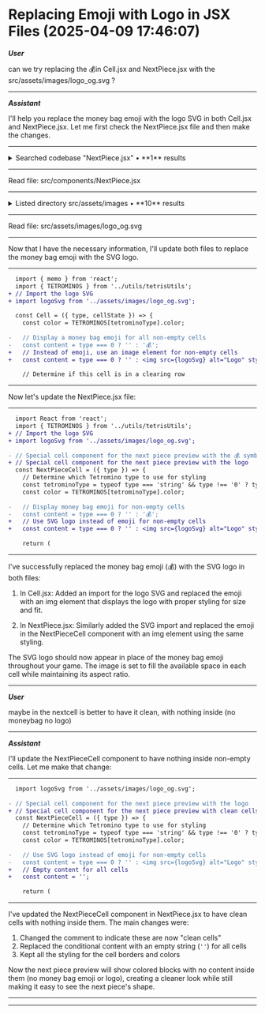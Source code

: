 <!-- Generated by SpecStory -->

# Replacing Emoji with Logo in JSX Files (2025-04-09 17:46:07)

_**User**_

can we try replacing the 💰in Cell.jsx and NextPiece.jsx with the src/assets/images/logo_og.svg ?

---

_**Assistant**_

I'll help you replace the money bag emoji with the logo SVG in both Cell.jsx and NextPiece.jsx. Let me first check the NextPiece.jsx file and then make the changes.

---

<details>
            <summary>Searched codebase "NextPiece.jsx" • **1** results</summary>
        
| File |
|------|
| `undefined` |

</details>

---

Read file: src/components/NextPiece.jsx

---

<details>
            <summary>Listed directory src/assets/images • **10** results</summary>
        
| Name |
|-------|
| 📄 `logo_og.svg` |
| 📄 `.DS_Store` |
| 📄 `superseed_logo-removebg.png` |
| 📄 `superseed_logo-removebg_3.png` |
| 📄 `superseed_logo-removebg_2.png` |
| 📄 `superseed_logo-removebg_1.png` |
| 📄 `background.png` |
| 📄 `x.png` |
| 📄 `logo_text.png` |
| 📄 `logo.png` |

</details>

---

Read file: src/assets/images/logo_og.svg

---

Now that I have the necessary information, I'll update both files to replace the money bag emoji with the SVG logo.

---

```diff
  import { memo } from 'react';
  import { TETROMINOS } from '../utils/tetrisUtils';
+ // Import the logo SVG
+ import logoSvg from '../assets/images/logo_og.svg';
  
  const Cell = ({ type, cellState }) => {
    const color = TETROMINOS[tetrominoType].color;
    
-   // Display a money bag emoji for all non-empty cells
-   const content = type === 0 ? '' : '💰';
+   // Instead of emoji, use an image element for non-empty cells
+   const content = type === 0 ? '' : <img src={logoSvg} alt="Logo" style={{ width: '100%', height: '100%', objectFit: 'contain' }} />;
    
    // Determine if this cell is in a clearing row
```

---

Now let's update the NextPiece.jsx file:

---

```diff
  import React from 'react';
  import { TETROMINOS } from '../utils/tetrisUtils';
+ // Import the logo SVG
+ import logoSvg from '../assets/images/logo_og.svg';
  
- // Special cell component for the next piece preview with the 💰 symbol
+ // Special cell component for the next piece preview with the logo
  const NextPieceCell = ({ type }) => {
    // Determine which Tetromino type to use for styling
    const tetrominoType = typeof type === 'string' && type !== '0' ? type : 0;
    const color = TETROMINOS[tetrominoType].color;
    
-   // Display money bag emoji for non-empty cells
-   const content = type === 0 ? '' : '💰';
+   // Use SVG logo instead of emoji for non-empty cells
+   const content = type === 0 ? '' : <img src={logoSvg} alt="Logo" style={{ width: '100%', height: '100%', objectFit: 'contain' }} />;
    
    return (
```

---

I've successfully replaced the money bag emoji (💰) with the SVG logo in both files:

1. In Cell.jsx: Added an import for the logo SVG and replaced the emoji with an img element that displays the logo with proper styling for size and fit.

2. In NextPiece.jsx: Similarly added the SVG import and replaced the emoji in the NextPieceCell component with an img element using the same styling.

The SVG logo should now appear in place of the money bag emoji throughout your game. The image is set to fill the available space in each cell while maintaining its aspect ratio.

---

_**User**_

maybe in the nextcell is better to have it clean, with nothing inside (no moneybag no logo)

---

_**Assistant**_

I'll update the NextPieceCell component to have nothing inside non-empty cells. Let me make that change:

---

```diff
  import logoSvg from '../assets/images/logo_og.svg';
  
- // Special cell component for the next piece preview with the logo
+ // Special cell component for the next piece preview with clean cells
  const NextPieceCell = ({ type }) => {
    // Determine which Tetromino type to use for styling
    const tetrominoType = typeof type === 'string' && type !== '0' ? type : 0;
    const color = TETROMINOS[tetrominoType].color;
    
-   // Use SVG logo instead of emoji for non-empty cells
-   const content = type === 0 ? '' : <img src={logoSvg} alt="Logo" style={{ width: '100%', height: '100%', objectFit: 'contain' }} />;
+   // Empty content for all cells
+   const content = '';
    
    return (
```

---

I've updated the NextPieceCell component in NextPiece.jsx to have clean cells with nothing inside them. The main changes were:

1. Changed the comment to indicate these are now "clean cells"
2. Replaced the conditional content with an empty string (`''`) for all cells
3. Kept all the styling for the cell borders and colors

Now the next piece preview will show colored blocks with no content inside them (no money bag emoji or logo), creating a cleaner look while still making it easy to see the next piece's shape.

---



---

